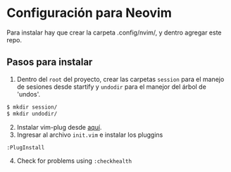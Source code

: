 # Configuración para Neovim

Para instalar hay que crear la carpeta .config/nvim/, y dentro agregar este repo.

## Pasos para instalar

1. Dentro del `root` del proyecto, crear las carpetas `session` para el manejo de sesiones desde startify y `undodir` para el manejor del árbol de 'undos'.

```sh
$ mkdir session/
$ mkdir undodir/
```

2. Instalar vim-plug desde [aquí](https://github.com/junegunn/vim-plug).
3. Ingresar al archivo `init.vim` e instalar los pluggins

```sh
:PlugInstall
```
4. Check for problems using `:checkhealth`
